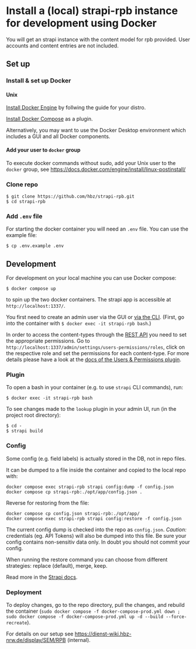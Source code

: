 # Install a (local) strapi-rpb instance for development using Docker
You will get an strapi instance with the content model for rpb provided.
User accounts and content entries are not included.

## Set up

### Install & set up Docker

#### Unix

[Install Docker Engine](https://docs.docker.com/engine/install/) by follwing the guide for your distro.

[Install Docker Compose](https://docs.docker.com/compose/install/linux/#install-using-the-repository) as a plugin.

Alternatively, you may want to use the Docker Desktop environment which includes a GUI and all Docker components.

#### Add your user to `docker` group

To execute docker commands without sudo, add your Unix user to the `docker` group, see https://docs.docker.com/engine/install/linux-postinstall/

### Clone repo

    $ git clone https://github.com/hbz/strapi-rpb.git
    $ cd strapi-rpb

### Add `.env` file

For starting the docker container you will need an `.env` file. You can use the example file:

    $ cp .env.example .env

## Development

For development on your local machine you can use Docker compose: 

    $ docker compose up

to spin up the two docker containers. The strapi app is accessible at `http://localhost:1337/`.

You first need to create an admin user via the GUI or [via the CLI](https://docs.strapi.io/dev-docs/cli#strapi-admincreate-user). (First, go into the container with `$ docker exec -it strapi-rpb bash`.)

In order to access the content-types through the [REST API](https://docs.strapi.io/dev-docs/api/rest) you need to set the appropriate permissions. Go to `http://localhost:1337/admin/settings/users-permissions/roles`, click on the respective role and set the permissions for each content-type. For more details please have a look at the [docs of the Users & Permissions plugin](https://docs.strapi.io/dev-docs/plugins/users-permissions).

### Plugin

To open a bash in your container (e.g. to use `strapi` CLI commands), run:

    $ docker exec -it strapi-rpb bash

To see changes made to the `lookup` plugin in your admin UI, run (in the project root directory):

    $ cd -
    $ strapi build

### Config

Some config (e.g. field labels) is actually stored in the DB, not in repo files.

It can be dumped to a file inside the container and copied to the local repo with:

    docker compose exec strapi-rpb strapi config:dump -f config.json
    docker compose cp strapi-rpb:./opt/app/config.json .

Reverse for restoring from the file:

    docker compose cp config.json strapi-rpb:./opt/app/
    docker compose exec strapi-rpb strapi config:restore -f config.json

The current config dump is checked into the repo as `config.json`. *Caution:* credentials (eg. API Tokens) will also be dumped into this file. Be sure your config contains non-sensitiv data only. In doubt you should not commit your config.

When running the restore command you can choose from different strategies: replace (default), merge, keep.

Read more in the [Strapi docs](https://docs.strapi.io/dev-docs/cli#strapi-configurationdump).

### Deployment

To deploy changes, go to the repo directory, pull the changes, and rebuild the container (`sudo docker compose -f docker-compose-prod.yml down ; sudo docker compose -f docker-compose-prod.yml up -d --build --force-recreate`).

For details on our setup see https://dienst-wiki.hbz-nrw.de/display/SEM/RPB (internal).
